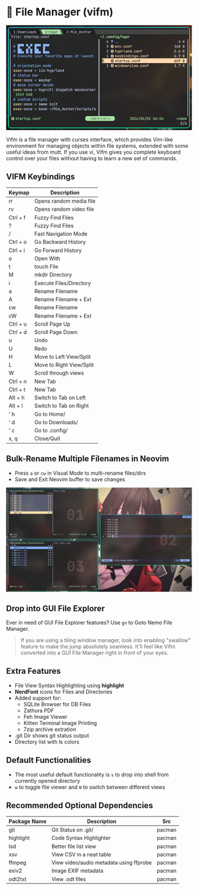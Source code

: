 # 📁 File Manager (vifm)

![VIFM](./.assets/vifm.jpg)

Vifm is a file manager with curses interface, which provides Vim-like environment for managing objects within file systems, extended with some useful ideas from mutt. If you use vi, Vifm gives you complete keyboard control over your files without having to learn a new set of commands.

## VIFM Keybindings

| Keymap   | Description              |
| -------- | ------------------------ |
| rr       | Opens random media file  |
| rv       | Opens random video file  |
| Ctrl + f | Fuzzy Find Files         |
| ?        | Fuzzy Find Files         |
| /        | Fast Navigation Mode     |
| Ctrl + o | Go Backward History      |
| Ctrl + i | Go Forward History       |
| o        | Open With                |
| t        | touch File               |
| M        | mkdir Directory          |
| i        | Execute Files/Directory  |
| a        | Rename Filename          |
| A        | Rename Filename + Ext    |
| cw       | Rename Filename          |
| cW       | Rename Filename + Ext    |
| Ctrl + u | Scroll Page Up           |
| Ctrl + d | Scroll Page Down         |
| u        | Undo                     |
| U        | Redo                     |
| H        | Move to Left View/Split  |
| L        | Move to Right View/Split |
| W        | Scroll through views     |
| Ctrl + n | New Tab                  |
| Ctrl + t | New Tab                  |
| Alt + h  | Switch to Tab on Left    |
| Alt + l  | Switch to Tab on Right   |
| ' h      | Go to Home/              |
| ' d      | Go to Downloads/         |
| ' c      | Go to .config/           |
| x, q     | Close/Quit               |

## Bulk-Rename Multiple Filenames in Neovim

- Press `a` or `cw` in Visual Mode to multi-rename files/dirs
- Save and Exit Neovim buffer to save changes

![VIFM Bulk Rename](./.assets/vifm_rename.jpg)

## Drop into GUI File Explorer

Ever in need of GUI File Explorer features? Use `gn` to Goto Nemo File Manager.

> If you are using a tiling window manager, look into enabling "swallow"
> feature to make the jump absolutely seamless. It'll feel like Vifm converted
> into a GUI File Manager right in front of your eyes.

## Extra Features

- File View Syntax Highlighting using **highlight**
- **NerdFont** icons for Files and Directories
- Added support for:
  - SQLite Browser for DB Files
  - Zathura PDF
  - Feh Image Viewer
  - Kitten Terminal Image Printing
  - 7zip archive extration
- .git Dir shows git status output
- Directory list with ls colors

## Default Functionalities

- The most useful default functionality is `s` to drop into shell from currently opened directory
- `w` to toggle file viewer and `W` to switch between different views

## Recommended Optional Dependencies

| Package Name | Description                             | Src    |
| ------------ | --------------------------------------- | ------ |
| git          | Git Status on .git/                     | pacman |
| highlight    | Code Syntax Highlighter                 | pacman |
| lsd          | Better file list view                   | pacman |
| xsv          | View CSV in a neat table                | pacman |
| ffmpeg       | View video/audio metadata using ffprobe | pacman |
| exiv2        | Image EXIF metadata                     | pacman |
| odt2txt      | View .odt files                         | pacman |
